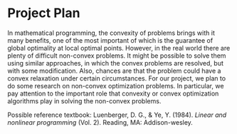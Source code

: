 # Project Plan

In mathematical programming, the convexity of problems brings with it many benefits, one of the most important of which is the guarantee of global optimality at local optimal points. However, in the real world there are plenty of difficult non-convex problems. It might be possible to solve them using similar approaches, in which the convex problems are resolved, but with some modification. Also, chances are that the problem could have a convex relaxation under certain circumstances. For our project, we plan to do some research on non-convex optimization problems. In particular, we pay attention to the important role that convexity or convex optimization algorithms play in solving the non-convex problems.

Possible reference textbook: Luenberger, D. G., & Ye, Y. (1984). *Linear and nonlinear programming* (Vol. 2). Reading, MA: Addison-wesley.